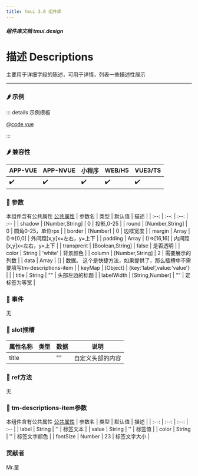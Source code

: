 ```yaml
---
title: tmui 3.0 组件库
---
```


<dirtoc></dirtoc>

##### 组件库文档 tmui.design

# 描述 Descriptions
主要用于详细字段的陈述，可用于详情，列表一些描述性展示 

---

### :hot_pepper: 示例

<webview url="https://tmui.design/h5/#/pages/showdata/descriptions"></webview>

::: details 示例模板

@[code vue](pages/showdata/descriptions.nvue)

:::

### :hot_pepper: 兼容性

| APP-VUE | APP-NVUE | 小程序 | WEB/H5 | VUE3/TS |
| --- | --- | --- | --- | --- |
| :heavy_check_mark: | :heavy_check_mark: | :heavy_check_mark: | :heavy_check_mark: | :heavy_check_mark: |

### :seedling: 参数
本组件含有公共属性 [公共属性](/doc/spec/组件公共样式.md)
| 参数名 | 类型 | 默认值 | 描述 |
| :--: | :--: | :--: | :-- |
| shadow | [Number,String] | 0 | 投影,0-25 |
| round | [Number,String] | 0 | 圆角0-25，单位rpx |
| border | [Number] | 0 | 边框宽度 |
| margin | Array | ()=>[0,0] | 外间距[x,y]x=左右，y=上下 |
| padding | Array | ()=>[16,16] | 内间距[x,y]x=左右，y=上下 |
| transprent | [Boolean,String] | false | 是否透明 |
| color | String | 'white' | 背景颜色 |
| column | [Number,String] | 2 | 需要展示的列数 |
| data | Array | [] | 数据。   这个是快捷方法，如果提供了，那么插槽中不需要填写tm-descriptions-item |
| keyMap | [Object] | {key:'label',value:'value'} |  |
| title | String | "" | 头部左边的标题 |
| labelWidth | [String,Number] | "" | 定标签为等宽 |

### :rose: 事件
无


### :corn: slot插槽
| 属性名称 | 类型 | 数据 | 说明 |
| --- | --- | --- | --- |
| title |  | "" | 自定义头部的内容 |


### :green_salad: ref方法
无

### :seedling: tm-descriptions-item参数 
本组件含有公共属性 [公共属性](/doc/spec/组件公共样式.md)
| 参数名 | 类型 | 默认值 | 描述 |
| :--: | :--: | :--: | :-- |
| label | String | '' | 标签文本 |
| value | String | '' | 标签值 |
| color | String | '' | 标签文字颜色 |
| fontSize | Number | 23 | 标签文字大小 |

### 贡献者
Mr.童
